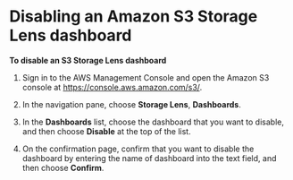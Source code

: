 # Disabling an Amazon S3 Storage Lens dashboard<a name="storage_lens_console_disabling"></a>

**To disable an S3 Storage Lens dashboard**

1. Sign in to the AWS Management Console and open the Amazon S3 console at [https://console\.aws\.amazon\.com/s3/](https://console.aws.amazon.com/s3/)\.

1. In the navigation pane, choose **Storage Lens**, **Dashboards**\.

1. In the **Dashboards** list, choose the dashboard that you want to disable, and then choose **Disable** at the top of the list\.

1. On the confirmation page, confirm that you want to disable the dashboard by entering the name of dashboard into the text field, and then choose **Confirm**\.